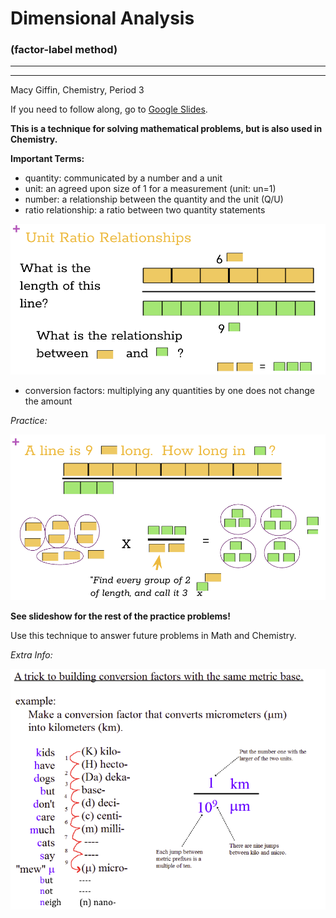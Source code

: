 # Dimensional Analysis

### (factor-label method)
---
---
Macy Giffin, 
Chemistry,
Period 3

If you need to follow along, go to [Google Slides](https://docs.google.com/presentation/d/1hu7WIaA960-BsIb9Fnip31IuLXbyKNiBCypBFqRKRcg/edit#slide=id.g282c09772d_0_137 "Density and Phases of Matter").

**This is a technique for solving mathematical problems, but is also used in Chemistry.**

**Important Terms:**
- quantity: communicated by a number and a unit
- unit: an agreed upon size of 1 for a measurement (unit: un=1)
- number: a relationship between the quantity and the unit (Q/U)
- ratio relationship: a ratio between two quantity statements

![Ratio Relationship](Images/ratio.png "Ratio Relationships")
- conversion factors: multiplying any quantities by one does not change the amount

*Practice:*

![Example](Images/example.png "Practice")

**See slideshow for the rest of the practice problems!**

Use this technique to answer future problems in Math and Chemistry.

*Extra Info:*

![Extra](Images/extra.png "Extra Info")